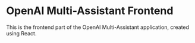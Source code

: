 # OpenAI Multi-Assistant Frontend

This is the frontend part of the OpenAI Multi-Assistant application, created using React.
